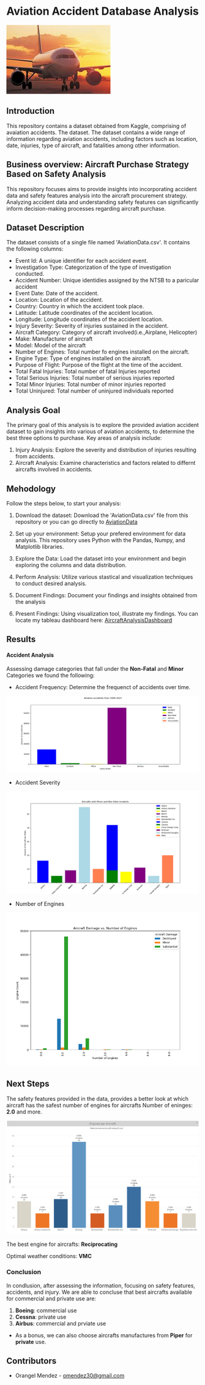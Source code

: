 # Aviation Accident Database Analysis
![Airplane wallpaper](./images/airplane_img.jpg)

## Introduction  

This repository contains a dataset obtained from Kaggle, comprising of avaiation accidents. The dataset. The dataset contains a wide range of information regarding aviation accidents, including factors such as location, date, injuries, type of aircraft, and fatalities among other information.

## Business overview: Aircraft Purchase Strategy Based on Safety Analysis

This repository focuses aims to provide insights into incorporating accident data and safety features analysis into the aircraft procurement strategy. Analyzing accident data and understanding safety features can significantly inform decision-making processes regarding aircraft purchase.

## Dataset Description

The dataset consists of a single file named 'AviationData.csv'. It contains the following columns:

* Event Id: A unique identifier for each accident event.
* Investigation Type: Categorization of the type of investigation conducted.
* Accident Number: Unique identidies assigned by the NTSB to a paricular accident
* Event Date: Date of the accident.
* Location: Location of the accident.
* Country: Country in which the accident took place.
* Latitude: Latitude coordinates of the accident location.
* Longitude: Longitude coordinates of the accident location.
* Injury Severity: Severity of injuries sustained in the accident.
* Aircraft Category: Category of aircraft involved(i.e.,Airplane, Helicopter)
* Make: Manufacturer of aircraft
* Model: Model of the aircraft
* Number of Engines: Total number fo engines installed on the aircraft.
* Engine Type: Type of engines installed on the aircraft.
* Purpose of Flight: Purpose of the flight at the time of the accident.
* Total Fatal Injuries: Total number of fatal Injuries reported
* Total Serious Injuries: Total number of serious injuries reported
* Total Minor Injuries: Total number of minor injuries reported
* Total Uninjured: Total number of uninjured individuals reported

## Analysis Goal

The primary goal of this analysis is to explore the provided aviation accident dataset to gain insights into various of aviation accidents, to determine the best three options to purchase. Key areas of analysis include:

1. Injury Analysis: Explore the severity and distribution of injuries resulting from accidents.
2. Aircraft Analysis: Examine characteristics and factors related to differnt aircrafts involved in accidents.

## Mehodology

Follow the steps below, to start your analysis:

1. Download the dataset: Download the 'AviationData.csv' file from this repository or you can go directly to [AviationData](https://www.kaggle.com/datasets/khsamaha/aviation-accident-database-synopses)

2. Set up your environment: Setup your prefered environment for data analysis. This repository uses Python with the Pandas, Numpy, and Matplotlib libraries.

3. Explore the Data: Load the dataset into your environment and begin exploring the columns and data distribution.

4. Perform Analysis: Utilize various stastical and visualization techniques to conduct desired analysis.

5. Document Findings: Document your findings and insights obtained from the analysis

6. Present Findings: Using visualization tool, illustrate my findings. You can locate my tableau dashboard here: [AircraftAnalysisDashboard](https://public.tableau.com/views/AircraftAnalysisproject-1/Aircraftpurchasedashboard?:language=en-US&publish=yes&:sid=&:display_count=n&:origin=viz_share_link)

## Results

#### Accident Analysis

Assessing damage categories that fall under the **Non-Fatal** and **Minor** Categories we found the following:


* Accident Frequency: Determine the frequenct of accidents over time.

![Accidentsovertime](./images/Aviation_accidents_from_1948_to_2023.png)

* Accident Severity

![Accidentseverity](./images/Aircrafts_with_minor_and_fatal_incidents.png)

* Number of Engines

![Numberofengines](./images/Aircraft_damage_vs_Number_of_engines.png)


## Next Steps

The safety features provided in the data, provides a better look at which aircraft has the safest number of engines for aircrafts
Number of eninges: **2.0** and more. 

![Enginesperaircraft](./images/Number_of_engines.png)

The best engine for aircrafts: **Reciprocating**

Optimal weather conditions: **VMC**



### Conclusion

In condlusion, after assessing the information, focusing on safety features, accidents, and injury. We are able to concluse that best aircrafts available for commercial and private use are:

1. **Boeing**: commercial use
2. **Cessna**: private use
3. **Airbus**: commercial and prviate use

* As a bonus, we can also choose aircrafts manufactures from **Piper** for **private** use.

## Contributors

* Orangel Mendez - omendez30@gmail.com
